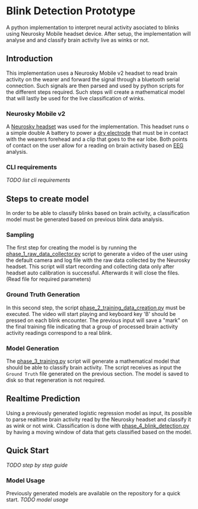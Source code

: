 # Blink Detection Prototype
A python implementation to interpret neural activity asociated to blinks using Neurosky Mobile headset device. 
After setup, the implementation will analyse and and classify brain activity live as winks or not.

## Introduction
This implementation uses a Neurosky Mobile v2 headset to read brain activity on the wearer and forward the signal through a bluetooth serial connection.
Such signals are then parsed and used by python scripts for the different steps required. Such steps will create a mathematical model that will lastly be used for the live classification of winks.

### Neurosky Mobile v2
A [Neurosky headset](http://download.neurosky.com/support_page_files/MindWaveMobile/docs/mindwave_mobile_user_guide.pdf) was used for the implementation. This headset runs o a simple double A battery to power a [dry electrode](https://en.wikipedia.org/wiki/Electroencephalography#Dry_EEG_electrodes) that must be in contact with the wearers forehead and a clip that goes to the ear lobe. Both points of contact on the user allow for a reading on brain activity based on [EEG](https://en.wikipedia.org/wiki/Electroencephalography) analysis. 

### CLI requirements
*TODO list cli requirements*

## Steps to create model
In order to be able to classify blinks based on brain activity, a classification model must be generated based on previous blink data analysis.
### Sampling 
The first step for creating the model is by running the [phase_1_raw_data_collector.py](https://github.com/Matuteale/final-project/blob/master/phase_1_raw_data_collector.py "phase_1_raw_data_collector.py") script to generate a video of the user using the default camera and log file with the raw data collected by the Neurosky headset. 
This script will start recording and collecting data only after headset auto calibration is successful. Afterwards it will close the files. 
(Read file for required parameters)
### Ground Truth Generation
In this second step, the script [phase_2_training_data_creation.py]([https://github.com/Matuteale/final-project/blob/master/phase_2_training_data_creation.py](https://meet.google.com/linkredirect?authuser=1&dest=https%3A%2F%2Fgithub.com%2FMatuteale%2Ffinal-project%2Fblob%2Fmaster%2Fphase_2_training_data_creation.py) "phase_2_training_data_creation.py") must be executed. The video will start playing and keyboard key 'B' should be pressed on each blink encounter. The previous input will save a "mark" on the final training file indicating that a group of processed brain activity activity readings correspond to a real blink.
### Model Generation
The [phase_3_training.py](https://github.com/Matuteale/final-project/blob/master/phase_3_training.py "phase_3_training.py") script will generate a mathematical model that should be able to classify brain activity.
The script receives as input the `Ground Truth` file generated on the previous section. 
The model is saved to disk so that regeneration is not required.
## Realtime Prediction
Using a previously generated logistic regression model as input,  its possible to parse realtime brain activity read by the Neurosky headset and classify it as wink or not wink. 
Classification is done with [phase_4_blink_detection.py](https://github.com/Matuteale/final-project/blob/master/phase_4_blink_detection.py "phase_4_blink_detection.py") by having a moving window of data that gets classified based on the model.
## Quick Start

*TODO step by step guide*

### Model Usage
Previously generated models are available on the repository for a quick start.
*TODO model usage*
